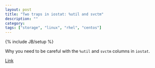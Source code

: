 ```yaml
---
layout: post
title: "Two traps in iostat: %util and svctm"
description: ""
category: 
tags: ["storage", "linux", "rhel", "centos"]
---
```

{% include JB/setup %}

Why you need to be careful with the ``%util`` and ``svctm`` columns in ``iostat``.

[Link](https://www.reddit.com/r/sysadmin/comments/29wlk3/two_traps_in_iostat_util_and_svctm/)